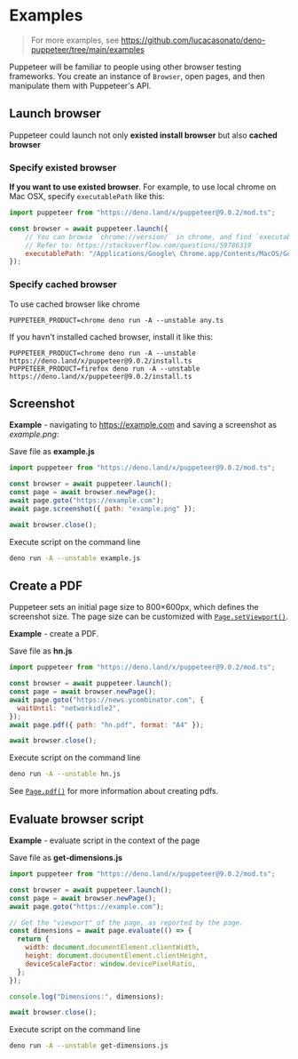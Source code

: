 # Examples
> For more examples, see https://github.com/lucacasonato/deno-puppeteer/tree/main/examples 

Puppeteer will be familiar to people using other browser testing frameworks. You
create an instance of `Browser`, open pages, and then manipulate them with
Puppeteer's API.

## Launch browser
Puppeteer could launch not only **existed install browser** but also **cached browser**

### Specify existed browser
**If you want to use existed browser**. 
For example, to use local chrome on Mac OSX, specify `executablePath` like this:

```js
import puppeteer from "https://deno.land/x/puppeteer@9.0.2/mod.ts";

const browser = await puppeteer.launch({
    // You can browse `chrome://version/` in chrome, and find `executableFilePath`
    // Refer to: https://stackoverflow.com/questions/59786319
    executablePath: "/Applications/Google\ Chrome.app/Contents/MacOS/Google\ Chrome",
});
```

### Specify cached browser
To use cached browser like chrome
``` 
PUPPETEER_PRODUCT=chrome deno run -A --unstable any.ts
```

If you havn't installed cached browser, install it like this:

```shell
PUPPETEER_PRODUCT=chrome deno run -A --unstable https://deno.land/x/puppeteer@9.0.2/install.ts
PUPPETEER_PRODUCT=firefox deno run -A --unstable https://deno.land/x/puppeteer@9.0.2/install.ts
```


## Screenshot

**Example** - navigating to https://example.com and saving a screenshot as
_example.png_:

Save file as **example.js**

```js
import puppeteer from "https://deno.land/x/puppeteer@9.0.2/mod.ts";

const browser = await puppeteer.launch();
const page = await browser.newPage();
await page.goto("https://example.com");
await page.screenshot({ path: "example.png" });

await browser.close();
```

Execute script on the command line

```bash
deno run -A --unstable example.js
```

## Create a PDF
Puppeteer sets an initial page size to 800×600px, which defines the screenshot
size. The page size can be customized with
[`Page.setViewport()`](https://github.com/puppeteer/puppeteer/blob/v5.5.0/docs/api.md#pagesetviewportviewport).

**Example** - create a PDF.

Save file as **hn.js**

```js
import puppeteer from "https://deno.land/x/puppeteer@9.0.2/mod.ts";

const browser = await puppeteer.launch();
const page = await browser.newPage();
await page.goto("https://news.ycombinator.com", {
  waitUntil: "networkidle2",
});
await page.pdf({ path: "hn.pdf", format: "A4" });

await browser.close();
```

Execute script on the command line

```bash
deno run -A --unstable hn.js
```

See
[`Page.pdf()`](https://github.com/puppeteer/puppeteer/blob/v5.5.0/docs/api.md#pagepdfoptions)
for more information about creating pdfs.


## Evaluate browser script 
**Example** - evaluate script in the context of the page

Save file as **get-dimensions.js**

```js
import puppeteer from "https://deno.land/x/puppeteer@9.0.2/mod.ts";

const browser = await puppeteer.launch();
const page = await browser.newPage();
await page.goto("https://example.com");

// Get the "viewport" of the page, as reported by the page.
const dimensions = await page.evaluate(() => {
  return {
    width: document.documentElement.clientWidth,
    height: document.documentElement.clientHeight,
    deviceScaleFactor: window.devicePixelRatio,
  };
});

console.log("Dimensions:", dimensions);

await browser.close();
```

Execute script on the command line

```bash
deno run -A --unstable get-dimensions.js
```
